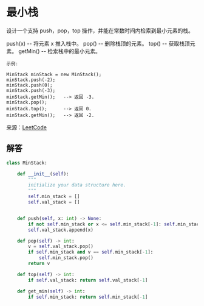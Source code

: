# 最小栈
设计一个支持 push，pop，top 操作，并能在常数时间内检索到最小元素的栈。

push(x) -- 将元素 x 推入栈中。
pop() -- 删除栈顶的元素。
top() -- 获取栈顶元素。
getMin() -- 检索栈中的最小元素。

```
示例:

MinStack minStack = new MinStack();
minStack.push(-2);
minStack.push(0);
minStack.push(-3);
minStack.getMin();   --> 返回 -3.
minStack.pop();
minStack.top();      --> 返回 0.
minStack.getMin();   --> 返回 -2.
```

来源：[LeetCode](https://leetcode-cn.com/problems/min-stack)

## 解答
```python
class MinStack:

    def __init__(self):
        """
        initialize your data structure here.
        """
        self.min_stack = []
        self.val_stack = []


    def push(self, x: int) -> None:
        if not self.min_stack or x <= self.min_stack[-1]: self.min_stack.append(x)
        self.val_stack.append(x)

    def pop(self) -> int:
        v = self.val_stack.pop()
        if self.min_stack and v == self.min_stack[-1]:
            self.min_stack.pop()
        return v

    def top(self) -> int:
        if self.val_stack: return self.val_stack[-1]

    def get_min(self) -> int:
        if self.min_stack: return self.min_stack[-1]
```